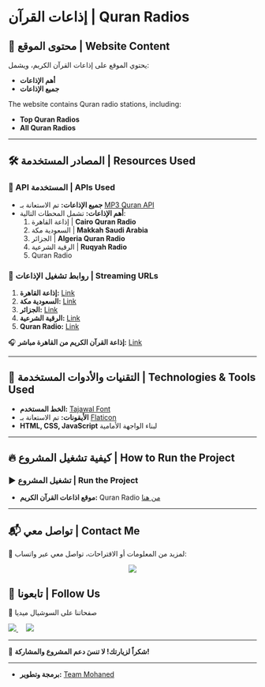 # إذاعات القرآن | Quran Radios

## 📌 محتوى الموقع | Website Content
يحتوي الموقع على إذاعات القرآن الكريم، ويشمل:
- **أهم الإذاعات**
- **جميع الإذاعات**

The website contains Quran radio stations, including:
- **Top Quran Radios**
- **All Quran Radios**

---

## 🛠️ المصادر المستخدمة | Resources Used

### 📡 API المستخدمة | APIs Used

- **جميع الإذاعات:** تم الاستعانة بـ [MP3 Quran API](https://mp3quran.net/api/v3/radios)
- **أهم الإذاعات:** تشمل المحطات التالية:
  1. إذاعة القاهرة | **Cairo Quran Radio**
  2. السعودية مكة | **Makkah Saudi Arabia**
  3. الجزائر | **Algeria Quran Radio**
  4. الرقية الشرعية | **Ruqyah Radio**
  5. Quran Radio

### 🔗 روابط تشغيل الإذاعات | Streaming URLs

1. **إذاعة القاهرة:** [Link](https://stream.radiojar.com/8s5u5tpdtwzuv)
2. **السعودية مكة:** [Link](https://stream.radiojar.com/4wqre23fytzuv)
3. **الجزائر:** [Link](https://webradio.tda.dz/Coran_64K.mp3)
4. **الرقية الشرعية:** [Link](https://qurango.net/radio/roqiah)
5. **Quran Radio:** [Link](https://qurango.net/radio/tarateel)

🎧 **إذاعة القرآن الكريم من القاهرة مباشر:** [Link](https://stream.radiojar.com/8s5u5tpdtwzuv)

---

## 🎨 التقنيات والأدوات المستخدمة | Technologies & Tools Used

- **الخط المستخدم:** [Tajawal Font](https://fonts.google.com/specimen/Tajawal)
- **الأيقونات:** تم الاستعانة بـ [Flaticon](https://www.flaticon.com/)
- **HTML, CSS, JavaScript** لبناء الواجهة الأمامية

---

## 🔥 كيفية تشغيل المشروع | How to Run the Project


### ▶️ تشغيل المشروع | Run the Project


- **موقع اذاعات القرآن الكريم:** Quran Radio [من هنا](https://teamm0haned.github.io/QuranRadio/)
---

## 📬 تواصل معي | Contact Me

📢 لمزيد من المعلومات أو الاقتراحات، تواصل معي عبر واتساب:
<p align="center">
  <a href="https://wa.me/201119233458">
    <img src="https://img.shields.io/badge/WhatsApp-Chat-green?style=for-the-badge&logo=whatsapp&logoColor=white" />
  </a>
  
## 📲 تابعونا | Follow Us

🔗 صفحاتنا على السوشيال ميديا

 <a href="https://www.youtube.com/@team_mohaned">
    <img src="https://img.shields.io/badge/YouTube-Subscribe-red?style=for-the-badge&logo=youtube&logoColor=white" />
  </a>
  &nbsp;&nbsp;&nbsp;
  <a href="https://www.tiktok.com/@team_m0haned">
    <img src="https://img.shields.io/badge/TikTok-Follow-black?style=for-the-badge&logo=tiktok&logoColor=white" />
  </a>

  
  



---

🎉 **شكراً لزيارتك! لا تنسَ دعم المشروع والمشاركة!**

---

- <b>برمجة وتطوير:</b> <a href="https://teammohaned.icu/" target="_blank">Team Mohaned</a>











